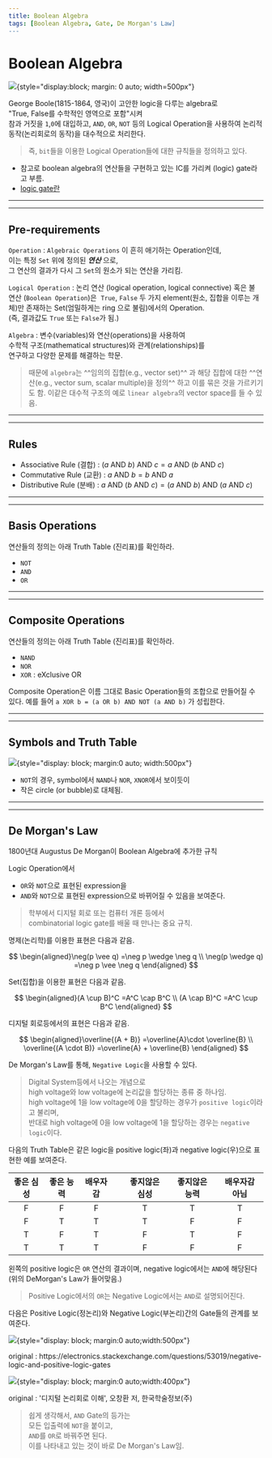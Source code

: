 ```yaml
---
title: Boolean Algebra
tags: [Boolean Algebra, Gate, De Morgan's Law]
---
```


# Boolean Algebra

![](./img/boolean_algebra.jpg){style="display:block; margin: 0 auto; width=500px"}

George Boole(1815-1864, 영국)이 고안한 logic을 다루는 algebra로  
"True, False를 수학적인 영역으로 포함"시켜  
참과 거짓을 `1`,`0`에 대입하고, `AND`, `OR`, `NOT` 등의 Logical Operation을 사용하여 논리적 동작(논리회로의 동작)을 대수적으로 처리한다.  

> 즉, `bit`들을 이용한 Logical Operation들에 대한 규칙들을 정의하고 있다.

* 참고로 boolean algebra의 연산들을 구현하고 있는 IC를 가리켜 (logic) gate라고 부름.
* [logic gate란](https://dsaint31.tistory.com/406)

---

---

## Pre-requirements

`Operation`
: `Algebraic Operations` 이 흔히 애기하는 Operation인데,  
이는 특정 `Set` 위에 정의된 ***연산*** 으로,  
그 연산의 결과가 다시 그 `Set`의 원소가 되는 연산을 가리킴.

`Logical Operation`
: 논리 연산 (logical operation, logical connective) 혹은 불 연산 (`Boolean Operation`)은  
`True`, `False` 두 가지 element(원소, 집합을 이루는 개체)만 존재하는 Set(엄밀하게는 ring 으로 불림)에서의 Operation.  
(즉, 결과값도 `True` 또는 `False`가 됨.)

`Algebra`
: 변수(variables)와 연산(operations)을 사용하여  
수학적 구조(mathematical structures)와 관계(relationships)를  
연구하고 다양한 문제를 해결하는 학문.

> 때문에 `algebra`는 ^^임의의 집합(e.g., vector set)^^ 과 해당 집합에 대한 ^^연산(e.g., vector sum, scalar multiple)을 정의^^ 하고 이를 묶은 것을 가르키기도 함. 이같은 대수적 구조의 예로 `linear algebra`의 vector space를 들 수 있음.

---

---

## Rules

* Associative Rule (결합) : $(a \text{ AND } b) \text{ AND } c = a \text{ AND } (b \text{ AND } c)$
* Commutative Rule (교환) : $a \text{ AND } b = b \text{ AND } a$
* Distributive Rule (분배) : $a \text{ AND } (b \text{ AND } c) = (a \text{ AND } b) \text{ AND }(a \text{ AND } c)$

---

---

## Basis Operations

연산들의 정의는 아래 Truth Table (진리표)를 확인하라.

* `NOT` 
* `AND`
* `OR`

---

---

## Composite Operations

연산들의 정의는 아래 Truth Table (진리표)를 확인하라.

* `NAND`
* `NOR`
* `XOR` : eXclusive OR

Composite Operation은 이름 그대로 Basic Operation들의 조합으로 만들어질 수 있다.
예를 들어 `a XOR b = (a OR b) AND NOT (a AND b)` 가 성립한다.

---

---

## Symbols and Truth Table

![](img/truth_table.png){style="display: block; margin:0 auto; width:500px"}

* `NOT`의 경우, symbol에서 `NAND`나 `NOR`, `XNOR`에서 보이듯이 
* 작은 circle (or bubble)로 대체됨.

---

---

## De Morgan's Law

1800년대 Augustus De Morgan이 Boolean Algebra에 추가한 규칙  

Logic Operation에서 

* `OR`와 `NOT`으로 표현된 expression을 
* `AND`와 `NOT`으로 표현된 expression으로 바뀌어질 수 있음을 보여준다.

> 학부에서 디지털 회로 또는 컴퓨터 개론 등에서  
> combinatorial logic gate를 배울 때 만나는 중요 규칙.

명제(논리학)를 이용한 표현은 다음과 같음.

$$ \begin{aligned}\neg(p \vee q) =\neg p \wedge \neg q \\ \neg(p \wedge q) =\neg p \vee \neg q \end{aligned} $$

Set(집합)을 이용한 표현은 다음과 같음.

$$ \begin{aligned}(A \cup B)^C =A^C \cap B^C \\ (A \cap B)^C =A^C \cup B^C \end{aligned} $$

디지털 회로등에서의 표현은 다음과 같음.

$$ \begin{aligned}\overline{(A + B)} =\overline{A}\cdot \overline{B} \\ \overline{(A \cdot B)} =\overline{A} + \overline{B} \end{aligned} $$

De Morgan's Law를 통해, `Negative Logic`을 사용할 수 있다.

> Digital System등에서 나오는 개념으로  
> high voltage와 low voltage에 논리값을 할당하는 종류 중 하나임.  
> high voltage에 1을 low voltage에 0을 할당하는 경우가 `positive logic`이라고 불리며,  
> 반대로 high voltage에 0을 low voltage에 1을 할당하는 경우는 `negative logic`이다. 

다음의 Truth Table은 같은 logic을 positive logic(좌)과 negative logic(우)으로 표현한 예를 보여준다.

| 좋은 심성 | 좋은 능력 | 배우자감 | |좋지않은 심성| 좋지않은 능력 | 배우자감 아님|
|:---:   |:---:    |:---: |---|:---:     | :---:    |:---:     |
| F       | F      | F    | | T          | T         |T          |
| F       | T      | T    | | T          | F         |F          |
| T       | F      | T    | | F          | T         |F          |
| T       | T      | T    | | F          | F         |F          |

왼쪽의 positive logic은 `OR` 연산의 결과이며, negative logic에서는 `AND`에 해당된다  
(위의 DeMorgan's Law가 들어맞음.)


> Positive Logic에서의 `OR`는 Negative Logic에서는 `AND`로 설명되어진다.

다음은 Positive Logic(정논리)와 Negative Logic(부논리)간의 Gate들의 관계를 보여준다.

![](./img/negative_positive_logic.png){style="display: block; margin:0 auto;width:500px"}
<figcaption>original : https://electronics.stackexchange.com/questions/53019/negative-logic-and-positive-logic-gates</figcaption>

![](./img/negative_positive_logic1.png){style="display: block; margin:0 auto;width:400px"}
<figcaption>original : '디지털 논리회로 이해', 오창환 저, 한국학술정보(주)</figcaption>

> 쉽게 생각해서, `AND` Gate의 등가는  
> 모든 입출력에 `NOT`을 붙이고,  
> `AND`를 `OR`로 바꿔주면 된다.  
> 이를 나타내고 있는 것이 바로 De Morgan's Law임.